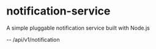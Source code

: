 # notification-service
A simple pluggable notification service built with Node.js


-- /api/v1/notification
